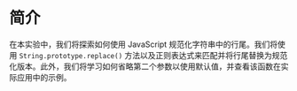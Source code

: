 # 简介

在本实验中，我们将探索如何使用 JavaScript 规范化字符串中的行尾。我们将使用 `String.prototype.replace()` 方法以及正则表达式来匹配并将行尾替换为规范化版本。此外，我们将学习如何省略第二个参数以使用默认值，并查看该函数在实际应用中的示例。
